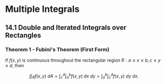 # Multiple Integrals

## 14.1 Double and Iterated Integrals over Rectangles

### Theorem 1 - Fubini's Theorem (First Form)

If $f(x,y)$ is continuous throughout the rectangular region $R: a \le x \le b, c \le y \le d$, then

$$
\iint_{R} f(x,y) \ dA =
\int_{c}^{d} \int_{a}^{b} f(x,y) \ dx \ dy =
\int_{a}^{b} \int_{c}^{d} f(x,y) \ dy \ dx.
$$
